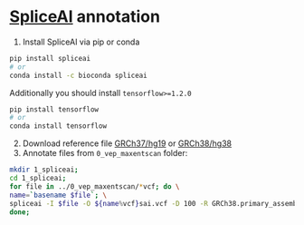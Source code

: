 # [SpliceAI](https://github.com/Illumina/SpliceAI.git) annotation
1. Install SpliceAI via pip or conda
```bash
pip install spliceai
# or
conda install -c bioconda spliceai
```
Additionally you should install `tensorflow>=1.2.0`
```bash
pip install tensorflow
# or
conda install tensorflow
```
2. Download reference file [GRCh37/hg19](http://hgdownload.cse.ucsc.edu/goldenPath/hg19/bigZips/hg19.fa.gz) or [GRCh38/hg38](http://hgdownload.cse.ucsc.edu/goldenPath/hg38/bigZips/hg38.fa.gz)
3. Annotate files from `0_vep_maxentscan` folder:
```bash
mkdir 1_spliceai;
cd 1_spliceai;
for file in ../0_vep_maxentscan/*vcf; do \
name=`basename $file`; \
spliceai -I $file -O ${name%vcf}sai.vcf -D 100 -R GRCh38.primary_assembly.genome.fa -A grch38; \
done;
```
